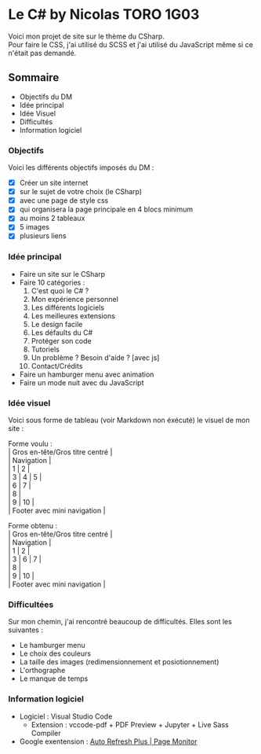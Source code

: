 # Le C# by Nicolas TORO 1G03
    
Voici mon projet de site sur le thème du CSharp.    
Pour faire le CSS, j'ai utilisé du SCSS et j'ai utilisé du JavaScript même si ce n'était pas demandé.    
    
## Sommaire
- Objectifs du DM    
- Idée principal    
- Idée Visuel    
- Difficultés    
- Information logiciel    
    
### Objectifs
Voici les différents objectifs imposés du DM :    
- [X] Créer un site internet     
- [X] sur le sujet de votre choix (le CSharp)    
- [X] avec une page de style css    
- [X] qui organisera la page principale en 4 blocs minimum    
- [X] au moins 2 tableaux    
- [X] 5 images    
- [X] plusieurs liens    
    
### Idée principal
- Faire un site sur le CSharp    
- Faire 10 catégories :    
  1. C'est quoi le C# ?    
  2. Mon expérience personnel    
  3. Les différents logiciels    
  4. Les meilleures extensions    
  5. Le design facile    
  6. Les défaults du C#    
  7. Protéger son code    
  8. Tutoriels     
  9. Un problème ? Besoin d'aide ? [avec js]    
  10. Contact/Crédits    
- Faire un hamburger menu avec animation    
- Faire un mode nuit avec du JavaScript    
    
### Idée visuel
Voici sous forme de tableau (voir Markdown non éxécuté) le visuel de mon site :    
    
  Forme voulu :    
  | Gros en-tête/Gros titre centré |    
  |           Navigation           |    
  |       1        |       2       |    
  |    3    |      4     |    5    |    
  |       6        |       7       |    
  |                8               |    
  |       9        |      10       |    
  |  Footer avec mini navigation   |    
    
  Forme obtenu :    
  | Gros en-tête/Gros titre centré |    
  |           Navigation           |    
  |       1        |       2       |    
  |    3    |      6     |    7    |    
  |                8               |    
  |       9        |      10       |    
  |  Footer avec mini navigation   |    
    
### Difficultées
Sur mon chemin, j'ai rencontré beaucoup de difficultés. Elles sont les suivantes :    
- Le hamburger menu    
- Le choix des couleurs    
- La taille des images (redimensionnement et posiotionnement)    
- L'orthographe    
- Le manque de temps    
      
### Information logiciel
- Logiciel : Visual Studio Code     
  + Extension : vccode-pdf + PDF Preview + Jupyter + Live Sass Compiler    
- Google exentension : [Auto Refresh Plus | Page Monitor](https://chrome.google.com/webstore/detail/auto-refresh-plus-page-mo/hgeljhfekpckiiplhkigfehkdpldcggm/related?hl=fr)    